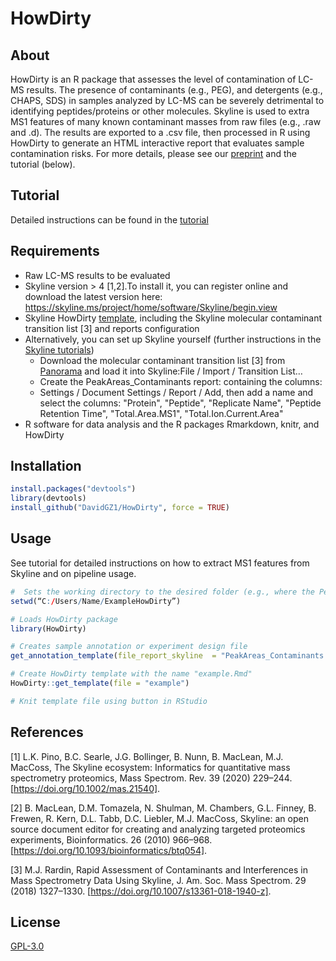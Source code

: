 # HowDirty

## About

HowDirty is an R package that assesses the level of contamination of LC-MS results.
The presence of contaminants (e.g., PEG), and detergents (e.g., CHAPS, SDS) in samples analyzed by LC-MS can be severely detrimental to identifying peptides/proteins or other molecules. Skyline is used to extra MS1 features of many known contaminant masses from raw files (e.g., .raw and .d). The results are exported to a .csv file, then processed in R using HowDirty to generate an HTML interactive report that evaluates sample contamination risks. For more details, please see our [preprint](https://www.authorea.com/users/643346/articles/656759-howdirty-an-r-package-to-evaluate-molecular-contaminants-in-lc-ms-experiments) and the tutorial (below).

## Tutorial
Detailed instructions can be found in the [tutorial](https://github.com/DavidGZ1/HowDirty/blob/main/tutorial/HowDirty_tutorial.pdf)

## Requirements

-	Raw LC-MS results to be evaluated
-	Skyline version > 4 [1,2].To install it, you can register online and download the latest version here: https://skyline.ms/project/home/software/Skyline/begin.view
-	Skyline HowDirty [template](https://github.com/DavidGZ1/HowDirty/tree/main/tutorial), including the Skyline molecular contaminant transition list [3] and reports configuration
-	Alternatively, you can set up Skyline yourself (further instructions in the [Skyline tutorials](https://skyline.ms/wiki/home/software/Skyline/page.view?name=tutorials))
    -	Download the molecular contaminant transition list [3] from [Panorama](https://panoramaweb.org/project/Panorama%20Public/2018/Amgen%20-%20Molecular%20Contaminants/begin.view?) and load it into Skyline:File / Import / Transition List…
    -	Create the PeakAreas_Contaminants report: containing the columns: 
    -	Settings / Document Settings / Report / Add, then add a name and select the columns: "Protein", "Peptide", "Replicate Name", "Peptide Retention Time", "Total.Area.MS1", "Total.Ion.Current.Area"
-  R software for data analysis and the R packages Rmarkdown, knitr, and HowDirty

## Installation

```r
install.packages("devtools")
library(devtools)
install_github("DavidGZ1/HowDirty", force = TRUE)
```

## Usage

See tutorial for detailed instructions on how to extract MS1 features from Skyline and on pipeline usage.

```r
#  Sets the working directory to the desired folder (e.g., where the PeakAreas_Contaminants.csv is stored)
setwd(“C:/Users/Name/ExampleHowDirty”)

# Loads HowDirty package
library(HowDirty)

# Creates sample annotation or experiment design file
get_annotation_template(file_report_skyline  = "PeakAreas_Contaminants.csv")

# Create HowDirty template with the name "example.Rmd"
HowDirty::get_template(file = "example")

# Knit template file using button in RStudio
```

## References

[1] L.K. Pino, B.C. Searle, J.G. Bollinger, B. Nunn, B. MacLean, M.J. MacCoss, The Skyline ecosystem: Informatics for quantitative mass spectrometry proteomics, Mass Spectrom. Rev. 39 (2020) 229–244. [https://doi.org/10.1002/mas.21540].

[2] B. MacLean, D.M. Tomazela, N. Shulman, M. Chambers, G.L. Finney, B. Frewen, R. Kern, D.L. Tabb, D.C. Liebler, M.J. MacCoss, Skyline: an open source document editor for creating and analyzing targeted proteomics experiments, Bioinformatics. 26 (2010) 966–968. [https://doi.org/10.1093/bioinformatics/btq054].

[3] M.J. Rardin, Rapid Assessment of Contaminants and Interferences in Mass Spectrometry Data Using Skyline, J. Am. Soc. Mass Spectrom. 29 (2018) 1327–1330. [https://doi.org/10.1007/s13361-018-1940-z].


## License

[GPL-3.0](https://github.com/DavidGZ1/HowDirty/blob/main/LICENSE)

